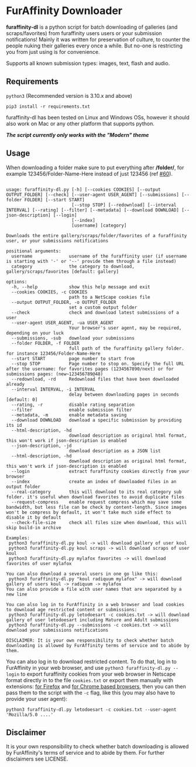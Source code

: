 # FurAffinity Downloader

**furaffinity-dl** is a python script for batch downloading of galleries (and scraps/favorites) from furaffinity users users or your submission notifications!
Mainly it was written for preservation of culture, to counter the people nuking their galleries every once a while.
But no-one is restricting you from just using is for convenience.

Supports all known submission types: images, text, flash and audio.

## Requirements

`python3` (Recommended version is 3.10.x and above)

`pip3 install -r requirements.txt`

furaffinity-dl has been tested on Linux and Windows OSs, however it should also work on Mac or any other platform that supports python.

***The script currently only works with the "Modern" theme***

## Usage

When downloading a folder make sure to put everything after **/folder/**, for example 123456/Folder-Name-Here instead of just 123456 (ref [#60](https://github.com/Xerbo/furaffinity-dl/issues/60)).

```help

usage: furaffinity-dl.py [-h] [--cookies COOKIES] [--output OUTPUT_FOLDER] [--check] [--user-agent USER_AGENT] [--submissions] [--folder FOLDER] [--start START]
                         [--stop STOP] [--redownload] [--interval INTERVAL] [--rating] [--filter] [--metadata] [--download DOWNLOAD] [--json-description] [--login]
                         [--index]
                         [username] [category]

Downloads the entire gallery/scraps/folder/favorites of a furaffinity user, or your submissions notifications

positional arguments:
  username              username of the furaffinity user (if username is starting with '-' or '--' provide them through a file instead)
  category              the category to download, gallery/scraps/favorites [default: gallery]

options:
  -h, --help            show this help message and exit
  --cookies COOKIES, -c COOKIES
                        path to a NetScape cookies file
  --output OUTPUT_FOLDER, -o OUTPUT_FOLDER
                        set a custom output folder
  --check               check and download latest submissions of a user
  --user-agent USER_AGENT, -ua USER_AGENT
                        Your browser's user agent, may be required, depending on your luck
  --submissions, -sub   download your submissions
  --folder FOLDER, -f FOLDER
                        full path of the furaffinity gallery folder. for instance 123456/Folder-Name-Here
  --start START         page number to start from
  --stop STOP           Page number to stop on. Specify the full URL after the username: for favorites pages (1234567890/next) or for submissions pages: (new~123456789@48)
  --redownload, -rd     Redownload files that have been downloaded already
  --interval INTERVAL, -i INTERVAL
                        delay between downloading pages in seconds [default: 0]
  --rating, -r          disable rating separation
  --filter              enable submission filter
  --metadata, -m        enable metadata saving
  --download DOWNLOAD   download a specific submission by providing its id
  --html-description, -hd
                        download description as original html format, this won't work if json-description is enabled
  --json-description, -jd
                        download description as a JSON list
  --html-description, -hd
                        download description as original html format, this won't work if json-description is enabled
  --login               extract furaffinity cookies directly from your browser
  --index               create an index of downloaded files in an output folder
  --real-category       this will download to its real category sub folder. it's useful when download favorites to avoid duplicate files
  --request-compress    enable request compress which may save some bandwidth, but less file can be check by content-length. Since images won't be compress by default, it won't take much side effect to disable it by default
  --check-file-size     check all files size when download, this will skip build-in archive

Examples:
 python3 furaffinity-dl.py koul -> will download gallery of user koul
 python3 furaffinity-dl.py koul scraps -> will download scraps of user koul
 python3 furaffinity-dl.py mylafox favorites -> will download favorites of user mylafox 

You can also download a several users in one go like this:
 python3 furaffinity-dl.py "koul radiquum mylafox" -> will download gallery of users koul -> radiquum -> mylafox
You can also provide a file with user names that are separated by a new line

You can also log in to FurAffinity in a web browser and load cookies to download age restricted content or submissions:
 python3 furaffinity-dl.py letodoesart -c cookies.txt -> will download gallery of user letodoesart including Mature and Adult submissions
 python3 furaffinity-dl.py --submissions -c cookies.txt -> will download your submissions notifications 

DISCLAIMER: It is your own responsibility to check whether batch downloading is allowed by FurAffinity terms of service and to abide by them.

```

You can also log in to download restricted content. To do that, log in to FurAffinity in your web browser, and use `python3 furaffinity-dl.py --login` to export furaffinity cookies from your web browser in Netscape format directly in to the file `cookies.txt` or export them manually with extensions: [for Firefox](https://addons.mozilla.org/en-US/firefox/addon/ganbo/) and [for Chrome based browsers](https://chrome.google.com/webstore/detail/get-cookiestxt/bgaddhkoddajcdgocldbbfleckgcbcid?hl=en), then you can then pass them to the script with the `-c` flag, like this (you may also have to provide your user agent):

`python3 furaffinity-dl.py letodoesart -c cookies.txt --user-agent 'Mozilla/5.0 ....'`

<!-- ## TODO

- Download user profile information.
- "Classic" theme support
- Login without having to export cookies -->

## Disclaimer

It is your own responsibility to check whether batch downloading is allowed by FurAffinity's terms of service and to abide by them. For further disclaimers see LICENSE.
